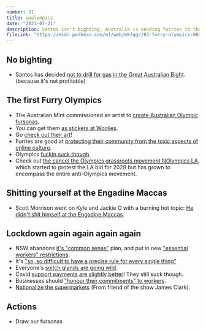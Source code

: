 ```yaml
---
number: 81
title: uwulympics
date: "2021-07-21"
description: Santos isn't bighting, Australia is sending furries to the Olympics, and we're back in lockdown and cooking our brains.
fileLink: "https://mcdn.podbean.com/mf/web/ekfqgc/81-furry-olympics-001.mp3"
---
```


## No bighting

- Santos has decided [not to drill for gas in the Great Australian Bight](https://www.abc.net.au/news/2021-07-16/sa-santos-ditches-plans-for-the-bight/100300824). (because it's not profitable)

## The first Furry Olympics

- The Australian Mint commissioned an artist to [create Australian Olympic fursonas](https://twitter.com/SailorFailures/status/1415241068061224962).
- You can get them [as stickers at Woolies](https://junkee.com/government-furry-olympics/301894).
- Go [check out their art](https://twitter.com/landegart)!
- Furries are good at [protecting their community from the toxic aspects of online culture](https://www.iheart.com/podcast/1119-worst-year-ever-49377032/episode/part-one-how-the-furries-fought-55634876/).
- Olympics [fuckin suck though](https://www.bbc.com/news/world-asia-57240044).
- Check out [the cancel the Olympics grassroots movement NOlympics LA](https://nolympicsla.com), which started to protest the LA bid for 2028 but has grown to encompass the entire anti-Olympics movement.

## Shitting yourself at the Engadine Maccas

- Scott Morrison went on Kyle and Jackie O with a burning hot topic: [He didn't shit himself at the Engadine Maccas](https://www.news.com.au/entertainment/tv/radio/scott-morrison-addresses-engadine-mcdonalds-rumour-on-kyle-and-jackie-o/news-story/3bad89c6cfb7479eee467fbdc8dbe04a).

## Lockdown again again again again

- NSW abandons [it's "common sense"](https://www.theguardian.com/australia-news/2021/jul/17/sydney-lockdown-shock-as-gladys-berejiklian-admits-nsw-has-failed-to-quash-covid-outbreak) plan, and put in new ["essential workers" restrictions](https://www.theguardian.com/australia-news/2021/jul/16/absolutely-confusing-businesses-suffering-in-sydney-lockdown-plead-for-certainty-over-whats-essential-work).
- It's ["so, so difficult to have a precise rule for every single thing"](https://www.abc.net.au/news/2021-07-16/sydney-covid-lockdown-retailers-open-jbhifi-gucci-lv/100296684)
- Everyone's [snitch glands are going wild](https://www.theguardian.com/commentisfree/2021/jul/14/the-snitch-nextdoor-when-is-it-ok-to-dob-on-your-neighbours-for-breaking-lockdown-rules).
- Covid [support payments are slightly better](https://www.theguardian.com/australia-news/2021/jul/21/coalition-pressured-to-expand-covid-disaster-payments-as-1-million-locked-down-australians-excluded)! They still suck though.
- Businesses should ["honour their commitments" to workers](https://www.theguardian.com/australia-news/2021/jul/13/peace-of-mind-morrison-and-nsw-announce-500m-a-week-support-package-for-locked-down-sydney).
- [Nationalize the supermarkets](https://jacobinmag.com/2021/07/nationalize-supermarkets-australia-agriculture-food-system-public-sector) (From friend of the show James Clark).

## Actions

- Draw our fursonas
